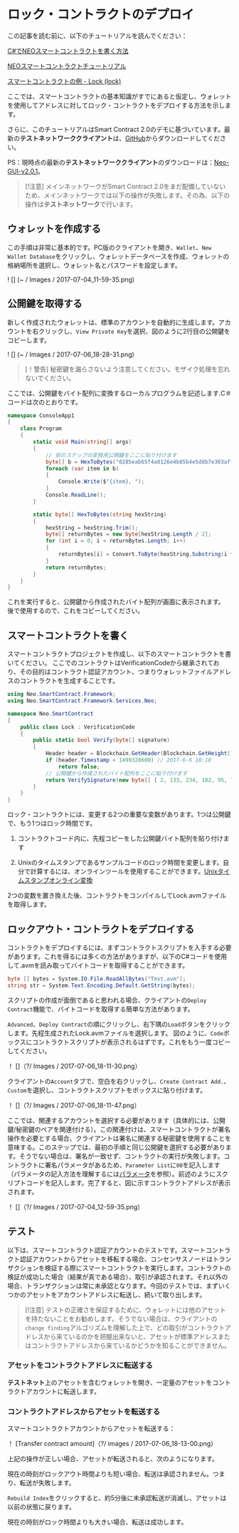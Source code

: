 # ロック・コントラクトのデプロイ

この記事を読む前に、以下のチュートリアルを読んでください：

[C#でNEOスマートコントラクトを書く方法](../getting-started.md)

[NEOスマートコントラクトチュートリアル](../tutorial.md)

[スマートコントラクトの例 - Lock (lock)](Lock.md)

ここでは、スマートコントラクトの基本知識がすでにあると仮定し、ウォレットを使用してアドレスに対してロック・コントラクトをデプロイする方法を示します。

さらに、このチュートリアルはSmart Contract 2.0のデモに基づいています。最新の**テストネットワーククライアント**は、[GitHub](https://github.com/neo-project/neo-gui/releases)からダウンロードしてください。

PS：現時点の最新の**テストネットワーククライアント**のダウンロードは：[Neo-GUI-v2.0.1](https://github.com/neo-project/neo-gui/releases/tag/v2.0.1)。

> [!注意]
> メインネットワークがSmart Contract 2.0をまだ配備していないため、メインネットワークでは以下の操作が失敗します。その為、以下の操作は**テストネットワーク**で行います。

## ウォレットを作成する

この手順は非常に基本的です。PC版のクライアントを開き、`Wallet`、`New Wallet Database`をクリックし、ウォレットデータベースを作成、ウォレットの格納場所を選択し、ウォレット名とパスワードを設定します。

! [] (~ / Images / 2017-07-04_11-59-35.png)

## 公開鍵を取得する

新しく作成されたウォレットは、標準のアカウントを自動的に生成します。アカウントを右クリックし、`View Private Key`を選択、図のように2行目の公開鍵をコピーします。

! [] (~ / Images / 2017-07-06_18-28-31.png)

> [！警告]
> 秘密鍵を漏らさないよう注意してください。モザイク処理を忘れないでください。

ここでは、公開鍵をバイト配列に変換するローカルプログラムを記述します.C＃コードは次のとおりです。

```c#
namespace ConsoleApp1
{
    class Program
    {
        static void Main(string[] args)
        {
            // 前のステップの変換用公開鍵をここに貼り付けます
            byte[] b = HexToBytes("0285eab65f4a0126e4b85b4e5d8b7e303aff7efb360d595f2e3189bb90487ad5aa"); 
            foreach (var item in b)
            {
                Console.Write($"{item}, ");
            }
            Console.ReadLine();
        }

        static byte[] HexToBytes(string hexString)
        {
            hexString = hexString.Trim();
            byte[] returnBytes = new byte[hexString.Length / 2];
            for (int i = 0; i < returnBytes.Length; i++)
            {
                returnBytes[i] = Convert.ToByte(hexString.Substring(i * 2, 2), 16);
            }
            return returnBytes;
        }
    }
}
```

これを実行すると、公開鍵から作成されたバイト配列が画面に表示されます。 後で使用するので、これをコピーしてください。

## スマートコントラクトを書く

スマートコントラクトプロジェクトを作成し、以下のスマートコントラクトを書いてください。 ここでのコントラクトはVerificationCodeから継承されており、その目的はコントラクト認証アカウント、つまりウォレットファイルアドレスのコントラクトを生成することです。

```c#
using Neo.SmartContract.Framework;
using Neo.SmartContract.Framework.Services.Neo;

namespace Neo.SmartContract
{
    public class Lock : VerificationCode
    {
        public static bool Verify(byte[] signature)
        {
            Header header = Blockchain.GetHeader(Blockchain.GetHeight());
            if (header.Timestamp < 1499328600) // 2017-6-6 18:10
                return false;
            // 公開鍵から作成されたバイト配列をここに貼り付けます
            return VerifySignature(new byte[] { 2, 133, 234, 182, 95, 74, 1, 38, 228, 184, 91, 78, 93, 139, 126, 48, 58, 255, 126, 251, 54, 13, 89, 95, 46, 49, 137, 187, 144, 72, 122, 213, 170 }, signature);
        }
    }
}
```

ロック・コントラクトには、変更する2つの重要な変数があります。1つは公開鍵で、もう1つはロック時間です。

1. コントラクトコード内に、先程コピーをした公開鍵バイト配列を貼り付けます

2. Unixのタイムスタンプであるサンプルコードのロック時間を変更します。自分で計算するには、オンラインツールを使用することができます。[Unixタイムスタンプオンライン変換](https://unixtime.51240.com/)

2つの変数を置き換えた後、コントラクトをコンパイルしてLock.avmファイルを取得します。

## ロックアウト・コントラクトをデプロイする

コントラクトをデプロイするには、まずコントラクトスクリプトを入手する必要があります。これを得るには多くの方法がありますが、以下のC#コードを使用して.avmを読み取ってバイトコードを取得することができます。

```c#
byte [] bytes = System.IO.File.ReadAllBytes("Test.avm");
string str = System.Text.Encoding.Default.GetString(bytes);
```

スクリプトの作成が面倒であると思われる場合、クライアントの`Deploy Contract`機能で、バイトコードを取得する簡単な方法があります。

`Advanced`、`Deploy Contract`の順にクリックし、右下隅の`Load`ボタンをクリックします。先程生成されたLock.avmファイルを選択します。 図のように、`Code`ボックスにコントラクトスクリプトが表示されるはずです。これをもう一度コピーしてください。

！ []（?/ Images / 2017-07-06_18-11-30.png）

クライアントの`Account`タブで、空白を右クリックし、`Create Contract Add.`、`Custom`を選択し、コントラクトスクリプトをボックスに貼り付けます。

！ []（?/ Images / 2017-07-06_18-11-47.png）

ここでは、関連するアカウントを選択する必要があります（具体的には、公開鍵/秘密鍵のペアを関連付ける）。この関連付けは、スマートコントラクトが署名操作を必要とする場合、クライアントは署名に関連する秘密鍵を使用することを意味する。このステップでは、最初の手順と同じ公開鍵を選択する必要があります。そうでない場合は、署名が一致せず、コントラクトの実行が失敗します。コントラクトに署名パラメータがあるため、`Parameter List`に`00`を記入します（パラメータの記入方法を理解するには[パラメータ](Parameter.md)を参照）。前述のようにスクリプトコードを記入します。完了すると、図に示すコントラクトアドレスが表示されます。

！ []（?/ Images / 2017-07-04_12-59-35.png）

## テスト

以下は、スマートコントラクト認証アカウントのテストです。スマートコントラクト認証アカウントからアセットを移転する場合、コンセンサスノードはトランザクションを検証する際にスマートコントラクトを実行します。コントラクトの検証が成功した場合（結果が真である場合）、取引が承認されます。それ以外の場合、トランザクションは常に未承認となります。今回のテストでは、まずいくつかのアセットをアカウントアドレスに転送し、続いて取り出します。

> [!注意]
> テストの正確さを保証するために、ウォレットには他のアセットを持たないことをお勧めします。そうでない場合は、クライアントの`change finding`アルゴリズムを理解した上で、どの取引がコントラクトアドレスから来ているのかを把握出来ないと、アセットが標準アドレスまたはコントラクトアドレスから来ているかどうかを知ることができません。

### アセットをコントラクトアドレスに転送する

**テストネット**上のアセットを含むウォレットを開き、一定量のアセットをコントラクトアカウントに転送します。

### コントラクトアドレスからアセットを転送する

スマートコントラクトアカウントからアセットを転送する：

！ [Transfer contract amount]（?/ images / 2017-07-06_18-13-00.png）

上記の操作が正しい場合、アセットが転送されると、次のようになります。

現在の時刻がロックアウト時間よりも短い場合、転送は承認されません。つまり、転送が失敗します。

`Rebuild Index`をクリックすると、約5分後に未承認転送が消滅し、アセットは以前の状態に戻ります。

現在の時刻がロック時間よりも大きい場合、転送は成功します。
